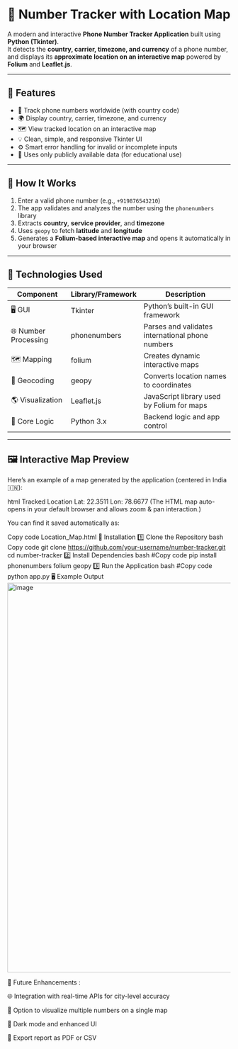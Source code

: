 # 📱 Number Tracker with Location Map

A modern and interactive **Phone Number Tracker Application** built using **Python (Tkinter)**.  
It detects the **country, carrier, timezone, and currency** of a phone number, and displays its **approximate location on an interactive map** powered by **Folium** and **Leaflet.js**.

---

## 🌟 Features

- 🔢 Track phone numbers worldwide (with country code)
- 🌍 Display country, carrier, timezone, and currency
- 🗺️ View tracked location on an interactive map
- 💡 Clean, simple, and responsive Tkinter UI
- ⚙️ Smart error handling for invalid or incomplete inputs
- 🔐 Uses only publicly available data (for educational use)

---

## 🧠 How It Works

1. Enter a valid phone number (e.g., `+919876543210`)
2. The app validates and analyzes the number using the `phonenumbers` library
3. Extracts **country**, **service provider**, and **timezone**
4. Uses `geopy` to fetch **latitude** and **longitude**
5. Generates a **Folium-based interactive map** and opens it automatically in your browser

---

## 🧰 Technologies Used

| Component | Library/Framework | Description |
|------------|------------------|--------------|
| 🖥️ GUI | Tkinter | Python’s built-in GUI framework |
| 🌐 Number Processing | phonenumbers | Parses and validates international phone numbers |
| 🗺️ Mapping | folium | Creates dynamic interactive maps |
| 📍 Geocoding | geopy | Converts location names to coordinates |
| 🌎 Visualization | Leaflet.js | JavaScript library used by Folium for maps |
| 🧮 Core Logic | Python 3.x | Backend logic and app control |

---

## 🖼️ Interactive Map Preview

Here’s an example of a map generated by the application (centered in India 🇮🇳):

html
Tracked Location Lat: 22.3511 Lon: 78.6677
(The HTML map auto-opens in your default browser and allows zoom & pan interaction.)

You can find it saved automatically as:

Copy code
Location_Map.html
🧩 Installation
1️⃣ Clone the Repository
bash
Copy code
git clone https://github.com/your-username/number-tracker.git
cd number-tracker
2️⃣ Install Dependencies
bash
#Copy code
pip install phonenumbers folium geopy
3️⃣ Run the Application
bash
#Copy code
python app.py
🖥️ Example Output
<img width="746" height="880" alt="image" src="https://github.com/user-attachments/assets/810598c8-a4f1-4ee2-adac-87793fa28ad4" />


🚀 Future Enhancements : 

🌐 Integration with real-time APIs for city-level accuracy

📱 Option to visualize multiple numbers on a single map

🧭 Dark mode and enhanced UI

🔄 Export report as PDF or CSV
